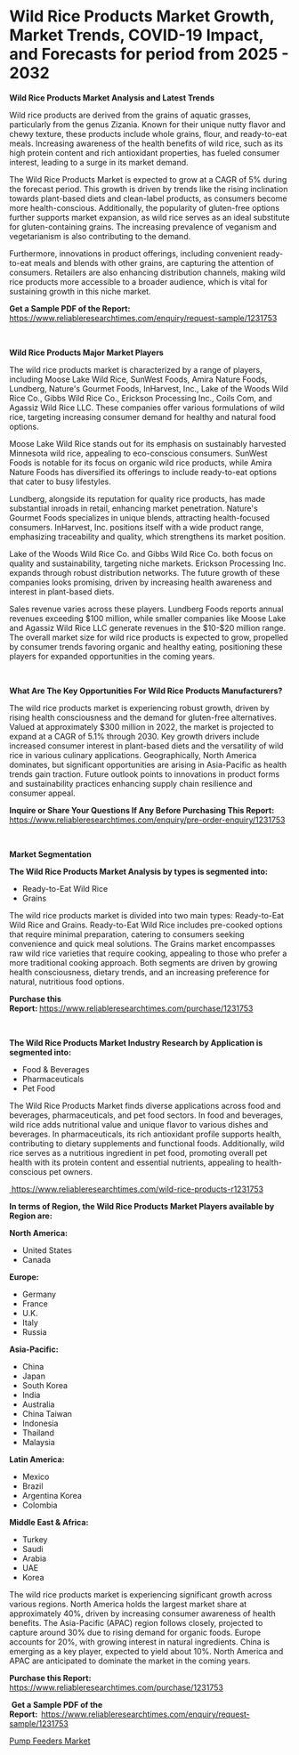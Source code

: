 <p><h1>Wild Rice Products Market Growth, Market Trends, COVID-19 Impact, and Forecasts for period from 2025 - 2032</h1></p><p><strong>Wild Rice Products Market Analysis and Latest Trends</strong></p>
<p><p>Wild rice products are derived from the grains of aquatic grasses, particularly from the genus Zizania. Known for their unique nutty flavor and chewy texture, these products include whole grains, flour, and ready-to-eat meals. Increasing awareness of the health benefits of wild rice, such as its high protein content and rich antioxidant properties, has fueled consumer interest, leading to a surge in its market demand. </p><p>The Wild Rice Products Market is expected to grow at a CAGR of 5% during the forecast period. This growth is driven by trends like the rising inclination towards plant-based diets and clean-label products, as consumers become more health-conscious. Additionally, the popularity of gluten-free options further supports market expansion, as wild rice serves as an ideal substitute for gluten-containing grains. The increasing prevalence of veganism and vegetarianism is also contributing to the demand. </p><p>Furthermore, innovations in product offerings, including convenient ready-to-eat meals and blends with other grains, are capturing the attention of consumers. Retailers are also enhancing distribution channels, making wild rice products more accessible to a broader audience, which is vital for sustaining growth in this niche market.</p></p>
<p><strong>Get a Sample PDF of the Report:&nbsp;</strong> <a href="https://www.reliableresearchtimes.com/enquiry/request-sample/1231753?utm_campaign=1950&utm_medium=2&utm_source=Github&utm_content=ia&utm_term=28022025&utm_id=wild-rice-products">https://www.reliableresearchtimes.com/enquiry/request-sample/1231753</a></p>
<p>&nbsp;</p>
<p><strong>Wild Rice Products Major Market Players</strong></p>
<p><p>The wild rice products market is characterized by a range of players, including Moose Lake Wild Rice, SunWest Foods, Amira Nature Foods, Lundberg, Nature's Gourmet Foods, InHarvest, Inc., Lake of the Woods Wild Rice Co., Gibbs Wild Rice Co., Erickson Processing Inc., Coils Com, and Agassiz Wild Rice LLC. These companies offer various formulations of wild rice, targeting increasing consumer demand for healthy and natural food options.</p><p>Moose Lake Wild Rice stands out for its emphasis on sustainably harvested Minnesota wild rice, appealing to eco-conscious consumers. SunWest Foods is notable for its focus on organic wild rice products, while Amira Nature Foods has diversified its offerings to include ready-to-eat options that cater to busy lifestyles.</p><p>Lundberg, alongside its reputation for quality rice products, has made substantial inroads in retail, enhancing market penetration. Nature's Gourmet Foods specializes in unique blends, attracting health-focused consumers. InHarvest, Inc. positions itself with a wide product range, emphasizing traceability and quality, which strengthens its market position.</p><p>Lake of the Woods Wild Rice Co. and Gibbs Wild Rice Co. both focus on quality and sustainability, targeting niche markets. Erickson Processing Inc. expands through robust distribution networks. The future growth of these companies looks promising, driven by increasing health awareness and interest in plant-based diets.</p><p>Sales revenue varies across these players. Lundberg Foods reports annual revenues exceeding $100 million, while smaller companies like Moose Lake and Agassiz Wild Rice LLC generate revenues in the $10-$20 million range. The overall market size for wild rice products is expected to grow, propelled by consumer trends favoring organic and healthy eating, positioning these players for expanded opportunities in the coming years.</p></p>
<p>&nbsp;</p>
<p><strong>What Are The Key Opportunities For Wild Rice Products Manufacturers?</strong></p>
<p><p>The wild rice products market is experiencing robust growth, driven by rising health consciousness and the demand for gluten-free alternatives. Valued at approximately $300 million in 2022, the market is projected to expand at a CAGR of 5.1% through 2030. Key growth drivers include increased consumer interest in plant-based diets and the versatility of wild rice in various culinary applications. Geographically, North America dominates, but significant opportunities are arising in Asia-Pacific as health trends gain traction. Future outlook points to innovations in product forms and sustainability practices enhancing supply chain resilience and consumer appeal.</p></p>
<p><strong>Inquire or Share Your Questions If Any Before Purchasing This Report:</strong> <a href="https://www.reliableresearchtimes.com/enquiry/pre-order-enquiry/1231753?utm_campaign=1950&utm_medium=2&utm_source=Github&utm_content=ia&utm_term=28022025&utm_id=wild-rice-products">https://www.reliableresearchtimes.com/enquiry/pre-order-enquiry/1231753</a></p>
<p>&nbsp;</p>
<p><strong>Market Segmentation</strong></p>
<p><strong>The Wild Rice Products Market Analysis by types is segmented into:</strong></p>
<p><ul><li>Ready-to-Eat Wild Rice</li><li>Grains</li></ul></p>
<p><p>The wild rice products market is divided into two main types: Ready-to-Eat Wild Rice and Grains. Ready-to-Eat Wild Rice includes pre-cooked options that require minimal preparation, catering to consumers seeking convenience and quick meal solutions. The Grains market encompasses raw wild rice varieties that require cooking, appealing to those who prefer a more traditional cooking approach. Both segments are driven by growing health consciousness, dietary trends, and an increasing preference for natural, nutritious food options.</p></p>
<p><strong>Purchase this Report:&nbsp;</strong><a href="https://www.reliableresearchtimes.com/purchase/1231753?utm_campaign=1950&utm_medium=2&utm_source=Github&utm_content=ia&utm_term=28022025&utm_id=wild-rice-products">https://www.reliableresearchtimes.com/purchase/1231753</a></p>
<p>&nbsp;</p>
<p><strong>The Wild Rice Products Market Industry Research by Application is segmented into:</strong></p>
<p><ul><li>Food & Beverages</li><li>Pharmaceuticals</li><li>Pet Food</li></ul></p>
<p><p>The Wild Rice Products Market finds diverse applications across food and beverages, pharmaceuticals, and pet food sectors. In food and beverages, wild rice adds nutritional value and unique flavor to various dishes and beverages. In pharmaceuticals, its rich antioxidant profile supports health, contributing to dietary supplements and functional foods. Additionally, wild rice serves as a nutritious ingredient in pet food, promoting overall pet health with its protein content and essential nutrients, appealing to health-conscious pet owners.</p></p>
<p><a href="https://www.reliableresearchtimes.com/wild-rice-products-r1231753?utm_campaign=1950&utm_medium=2&utm_source=Github&utm_content=ia&utm_term=28022025&utm_id=wild-rice-products">&nbsp;https://www.reliableresearchtimes.com/wild-rice-products-r1231753</a></p>
<p><strong>In terms of Region, the Wild Rice Products Market Players available by Region are:</strong></p>
<p>
    <p> <strong> North America: </strong>
        <ul>
            <li>United States</li>
            <li>Canada</li>
        </ul>
        </p> 
    <p> <strong> Europe: </strong>
        <ul>
            <li>Germany</li>
            <li>France</li>
            <li>U.K.</li>
            <li>Italy</li>
            <li>Russia</li>
        </ul>
        </p> 
    <p> <strong> Asia-Pacific: </strong>
        <ul>
            <li>China</li>
            <li>Japan</li>
            <li>South Korea</li>
            <li>India</li>
            <li>Australia</li>
            <li>China Taiwan</li>
            <li>Indonesia</li>
            <li>Thailand</li>
            <li>Malaysia</li>
        </ul>
        </p> 
    <p> <strong> Latin America: </strong>
        <ul>
            <li>Mexico</li>
            <li>Brazil</li>
            <li>Argentina Korea</li>
            <li>Colombia</li>
        </ul>
        </p> 
    <p> <strong> Middle East & Africa: </strong>
        <ul>
            <li>Turkey</li>
            <li>Saudi</li>
            <li>Arabia</li>
            <li>UAE</li>
            <li>Korea</li>
        </ul>
    </p>
    </p>
<p><p>The wild rice products market is experiencing significant growth across various regions. North America holds the largest market share at approximately 40%, driven by increasing consumer awareness of health benefits. The Asia-Pacific (APAC) region follows closely, projected to capture around 30% due to rising demand for organic foods. Europe accounts for 20%, with growing interest in natural ingredients. China is emerging as a key player, expected to yield about 10%. North America and APAC are anticipated to dominate the market in the coming years.</p></p>
<p><strong>Purchase this Report: </strong><a href="https://www.reliableresearchtimes.com/purchase/1231753?utm_campaign=1950&utm_medium=2&utm_source=Github&utm_content=ia&utm_term=28022025&utm_id=wild-rice-products">https://www.reliableresearchtimes.com/purchase/1231753</a></p>
<p>&nbsp;<strong>Get a Sample PDF of the Report:&nbsp;&nbsp;</strong><a href="https://www.reliableresearchtimes.com/enquiry/request-sample/1231753?utm_campaign=1950&utm_medium=2&utm_source=Github&utm_content=ia&utm_term=28022025&utm_id=wild-rice-products">https://www.reliableresearchtimes.com/enquiry/request-sample/1231753</a></p>
<p><strong></strong></p>
<p><p><a href="https://github.com/penecorodz74/Market-Research-Report-List-1/blob/main/pump-feeders-market.md?utm_campaign=1950&utm_medium=2&utm_source=Github&utm_content=ia&utm_term=28022025&utm_id=wild-rice-products">Pump Feeders Market</a></p></p>